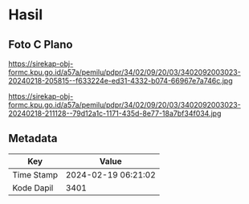# Hasil

## Foto C Plano

https://sirekap-obj-formc.kpu.go.id/a57a/pemilu/pdpr/34/02/09/20/03/3402092003023-20240218-205815--f633224e-ed31-4332-b074-66967e7a746c.jpg

https://sirekap-obj-formc.kpu.go.id/a57a/pemilu/pdpr/34/02/09/20/03/3402092003023-20240218-211128--79d12a1c-1171-435d-8e77-18a7bf34f034.jpg


## Metadata

| Key        | Value               |
| ---------- | ------------------- |
| Time Stamp | 2024-02-19 06:21:02 |
| Kode Dapil | 3401                |



